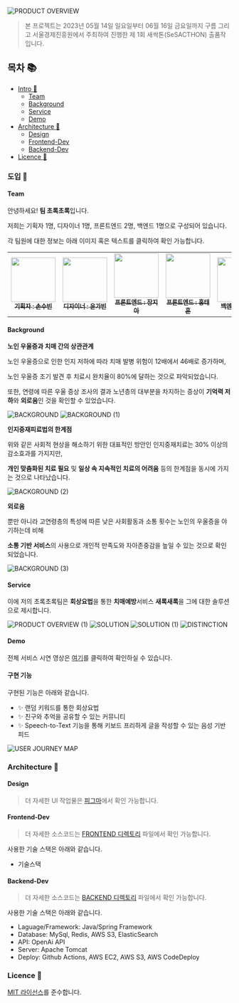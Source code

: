 ![PRODUCT OVERVIEW](https://github.com/pika-2023/.github/assets/90823532/b476ae4b-262d-47ec-aec4-1811d2770ceb)

> 본 프로젝트는 2023년 05월 14일 일요일부터 06월 16일 금요일까지 구름 그리고 서울경제진흥원에서 주최하여 진행한 제 1회 새싹톤(SeSACTHON) 출품작입니다.

## 목차 :books:

- [Intro :tada: ](#도입-tada)
  - [Team](#Team)
  - [Background](#Background)
  - [Service](#Service)
  - [Demo](#Demo)
- [Architecture :rocket:](#Architecture-rocket)
  - [Design](#Design)
  - [Frontend-Dev](#Frontend-Dev)
  - [Backend-Dev](#Backend-Dev)
- [Licence :scroll:](#Licence-scroll)

### 도입 :tada:

#### Team

안녕하세요! **팀 초록초록**입니다.

저희는 기획자 1명, 디자이너 1명, 프론트엔드 2명, 백엔드 1명으로 구성되어 있습니다.

각 팀원에 대한 정보는 아래 이미지 혹은 텍스트를 클릭하여 확인 가능합니다.

<table>
<tr>
    <td align="center"><a href="깃허브url"><img src="" width="100px;" alt=""/><br /><sub><b>기획자 : 손수빈</b></sub></a></td>
    <td align="center"><a href="깃허브url"><img src="" width="100px;" alt=""/><br /><sub><b>디자이너 : 윤가빈</b></sub></a></td>
    <td align="center"><a href="깃허브url"><img src="" width="100px;" alt=""/><br /><sub><b>프론트엔드 : 장지아</b></sub></a></td>
    <td align="center"><a href="깃허브url"><img src="" width="100px;" alt=""/><br /><sub><b>프론트엔드 : 홍태훈</b></sub></a></td>
    <td align="center"><a href="https://github.com/hgene0929"><img src="https://avatars.githubusercontent.com/u/90823532?v=4" width="100px;" alt=""/><br /><sub><b>백엔드 : 이현진</b></sub></a></td>

</tr>
</table>

#### Background

<b>노인 우울증과 치매 간의 상관관계</b>

노인 우울증으로 인한 인지 저하에 따라 치매 발병 위험이 12배에서 46배로 증가하며,

노인 우울증 조기 발견 후 치료시 완치율이 80%에 달하는 것으로 파악되었습니다.

또한, 연령에 따른 우울 증상 조사의 결과 노년층의 대부분을 차지하는 증상이 **기억력 저하**와 **외로움**인 것을 확인할 수 있었습니다.

![BACKGROUND](https://github.com/pika-2023/.github/assets/90823532/e887692b-7306-47b3-9b6e-3228e1eaf0c7)
![BACKGROUND (1)](https://github.com/pika-2023/.github/assets/90823532/b8e0b103-0646-4999-8796-259ee1dfa3a5)

<b>인지중재피료법의 한계점</b>

위와 같은 사회적 현상을 해소하기 위한 대표적인 방안인 인지중재치료는 30% 이상의 감소효과를 가지지만,

**개인 맞춤화된 치료 필요** 및 **일상 속 지속적인 치료의 어려움** 등의 한계점을 동시에 가지는 것으로 나타났습니다.

![BACKGROUND (2)](https://github.com/pika-2023/.github/assets/90823532/7ecdcf40-8ee1-42bd-96d5-c5b627afdefb)

<b>외로움</b>

뿐만 아니라 고연령층의 특성에 따른 낮은 사회활동과 소통 횟수는 노인의 우울증을 야기하는데 비해

**소통 기반 서비스**의 사용으로 개인적 만족도와 자아존중감을 높일 수 있는 것으로 확인되었습니다.

![BACKGROUND (3)](https://github.com/pika-2023/.github/assets/90823532/105b2dd4-3342-442a-8eae-c04a0ae3390b)

#### Service

이에 저의 초록초록팀은 **회상요법**을 통한 **치매예방**서비스 **새록새록**을 그에 대한 솔루션으로 제시합니다.

![PRODUCT OVERVIEW (1)](https://github.com/pika-2023/.github/assets/90823532/fcc65418-3172-449d-bc0d-145e4e582de5)
![SOLUTION](https://github.com/pika-2023/.github/assets/90823532/7158478b-a9b3-4bb7-9f1e-5a40b4f47167)
![SOLUTION (1)](https://github.com/pika-2023/.github/assets/90823532/d8e0c4bf-968e-4498-a622-708453befdc4)
![DISTINCTION](https://github.com/pika-2023/.github/assets/90823532/fb18d103-1d8d-4d61-8c63-cbf76adc5150)

#### Demo 

전체 서비스 시연 영상은 [여기](https://youtu.be/1UAefrn8aKo)를 클릭하여 확인하실 수 있습니다.

#### 구현 기능

구현된 기능은 아래와 같습니다.

- :sparkles: 랜덤 키워드를 통한 회상요법
- :sparkles: 친구와 추억을 공유할 수 있는 커뮤니티
- :sparkles: Speech-to-Text 기능을 통해 키보드 프리하게 글을 작성할 수 있는 음성 기반 피드

![USER JOURNEY MAP](https://github.com/pika-2023/.github/assets/90823532/522fa784-eb88-4657-8acd-a1f1534b949e)

### Architecture :rocket:

#### Design

> 더 자세한 UI 작업물은 [피그마](https://www.figma.com/file/vv0OYNixPv2pL1pFThJ9Ad/%EC%83%88%EB%A1%9D%EC%83%88%EB%A1%9D?type=design&node-id=0-1&t=Gst40xWQ0W1mBxBF-0)에서 확인 가능합니다.

#### Frontend-Dev

> 더 자세한 소스코드는 [FRONTEND 디렉토리](https://github.com/pika-2023/saeroksaerok-frontend) 파일에서 확인 가능합니다.

사용한 기술 스택은 아래와 같습니다.

- 기술스택

#### Backend-Dev

> 더 자세한 소스코드는 [BACKEND 디렉토리](https://github.com/pika-2023/saeroksaerok-backend) 파일에서 확인 가능합니다.

사용한 기술 스택은 아래와 같습니다.

- Laguage/Framework: Java/Spring Framework
- Database: MySql, Redis, AWS S3, ElasticSearch
- API: OpenAi API
- Server: Apache Tomcat
- Deploy: Github Actions, AWS EC2, AWS S3, AWS CodeDeploy

### Licence :scroll:

[MIT 라이선스](./LICENSE)를 준수합니다.
